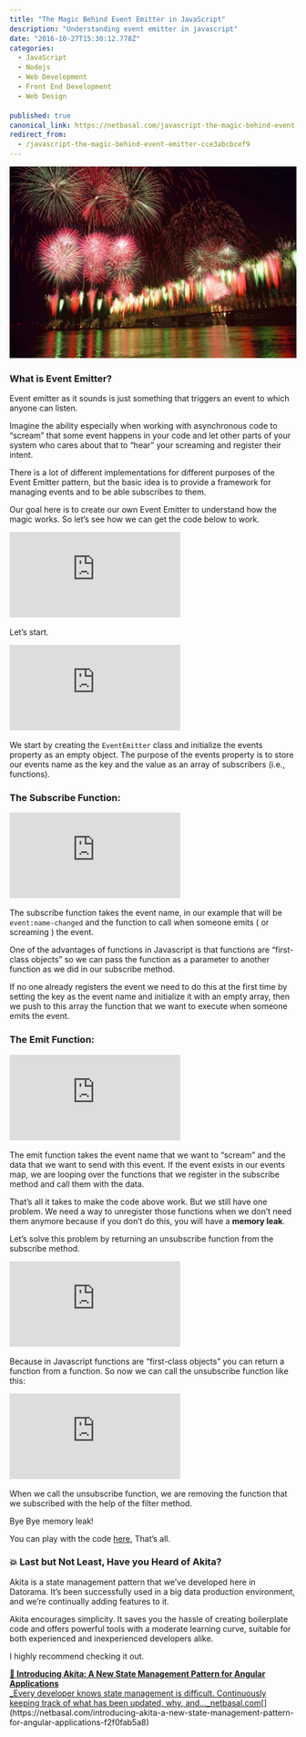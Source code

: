 ```yaml
---
title: "The Magic Behind Event Emitter in JavaScript"
description: "Understanding event emitter in javascript"
date: "2016-10-27T15:30:12.778Z"
categories: 
  - JavaScript
  - Nodejs
  - Web Development
  - Front End Development
  - Web Design

published: true
canonical_link: https://netbasal.com/javascript-the-magic-behind-event-emitter-cce3abcbcef9
redirect_from:
  - /javascript-the-magic-behind-event-emitter-cce3abcbcef9
---
```


![](./asset-1.jpeg)

### What is Event Emitter?

Event emitter as it sounds is just something that triggers an event to which anyone can listen.

Imagine the ability especially when working with asynchronous code to “scream” that some event happens in your code and let other parts of your system who cares about that to “hear” your screaming and register their intent.

There is a lot of different implementations for different purposes of the Event Emitter pattern, but the basic idea is to provide a framework for managing events and to be able subscribes to them.

Our goal here is to create our own Event Emitter to understand how the magic works. So let’s see how we can get the code below to work.

<Embed src="https://gist.github.com/NetanelBasal/8263d83d6a20e4c64dbf2bbd03f814b3.js" aspectRatio={0.357} caption="" />

Let’s start.

<Embed src="https://gist.github.com/NetanelBasal/6338ed621610902c4f93eee3a8ed6d36.js" aspectRatio={0.357} caption="" />

We start by creating the `EventEmitter` class and initialize the events property as an empty object. The purpose of the events property is to store our events name as the key and the value as an array of subscribers (i.e., functions).

### The Subscribe Function:

<Embed src="https://gist.github.com/NetanelBasal/0c9c7c2c30fdc8dfcbc2ffea3ffd0603.js" aspectRatio={0.357} caption="" />

The subscribe function takes the event name, in our example that will be `event:name-changed` and the function to call when someone emits ( or screaming ) the event.

One of the advantages of functions in Javascript is that functions are “first-class objects” so we can pass the function as a parameter to another function as we did in our subscribe method.

If no one already registers the event we need to do this at the first time by setting the key as the event name and initialize it with an empty array, then we push to this array the function that we want to execute when someone emits the event.

### The Emit Function:

<Embed src="https://gist.github.com/NetanelBasal/026e797ae3ba99c554c840cf16d4ebdb.js" aspectRatio={0.357} caption="" />

The emit function takes the event name that we want to “scream” and the data that we want to send with this event. If the event exists in our events map, we are looping over the functions that we register in the subscribe method and call them with the data.

That’s all it takes to make the code above work. But we still have one problem. We need a way to unregister those functions when we don’t need them anymore because if you don’t do this, you will have a **memory leak**.

Let’s solve this problem by returning an unsubscribe function from the subscribe method.

<Embed src="https://gist.github.com/NetanelBasal/5e063a2c499a4731d0562d584b78e2c6.js" aspectRatio={0.357} caption="" />

Because in Javascript functions are “first-class objects” you can return a function from a function. So now we can call the unsubscribe function like this:

<Embed src="https://gist.github.com/NetanelBasal/028863924457753652bdc33d3c5e35e6.js" aspectRatio={0.357} caption="" />

When we call the unsubscribe function, we are removing the function that we subscribed with the help of the filter method.

Bye Bye memory leak!

You can play with the code [here](https://plnkr.co/edit/TEM1eA9ahavEybuEKn6E?p=preview), That’s all.

### 💥 Last but Not Least, Have you Heard of Akita?

Akita is a state management pattern that we’ve developed here in Datorama. It’s been successfully used in a big data production environment, and we’re continually adding features to it.

Akita encourages simplicity. It saves you the hassle of creating boilerplate code and offers powerful tools with a moderate learning curve, suitable for both experienced and inexperienced developers alike.

I highly recommend checking it out.

[**🚀 Introducing Akita: A New State Management Pattern for Angular Applications**  
_Every developer knows state management is difficult. Continuously keeping track of what has been updated, why, and…_netbasal.com](https://netbasal.com/introducing-akita-a-new-state-management-pattern-for-angular-applications-f2f0fab5a8 "https://netbasal.com/introducing-akita-a-new-state-management-pattern-for-angular-applications-f2f0fab5a8")[](https://netbasal.com/introducing-akita-a-new-state-management-pattern-for-angular-applications-f2f0fab5a8)
